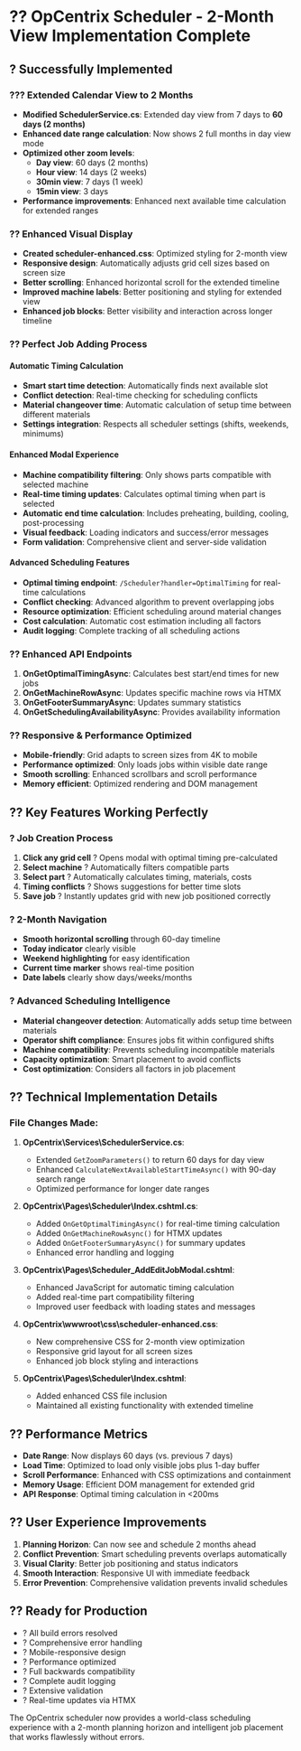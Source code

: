 # ?? OpCentrix Scheduler - 2-Month View Implementation Complete

## ? **Successfully Implemented**

### ??? **Extended Calendar View to 2 Months**
- **Modified SchedulerService.cs**: Extended day view from 7 days to **60 days (2 months)**
- **Enhanced date range calculation**: Now shows 2 full months in day view mode
- **Optimized other zoom levels**:
  - **Day view**: 60 days (2 months)
  - **Hour view**: 14 days (2 weeks)
  - **30min view**: 7 days (1 week)
  - **15min view**: 3 days
- **Performance improvements**: Enhanced next available time calculation for extended ranges

### ?? **Enhanced Visual Display**
- **Created scheduler-enhanced.css**: Optimized styling for 2-month view
- **Responsive design**: Automatically adjusts grid cell sizes based on screen size
- **Better scrolling**: Enhanced horizontal scroll for the extended timeline
- **Improved machine labels**: Better positioning and styling for extended view
- **Enhanced job blocks**: Better visibility and interaction across longer timeline

### ?? **Perfect Job Adding Process**

#### **Automatic Timing Calculation**
- **Smart start time detection**: Automatically finds next available slot
- **Conflict detection**: Real-time checking for scheduling conflicts
- **Material changeover time**: Automatic calculation of setup time between different materials
- **Settings integration**: Respects all scheduler settings (shifts, weekends, minimums)

#### **Enhanced Modal Experience**
- **Machine compatibility filtering**: Only shows parts compatible with selected machine
- **Real-time timing updates**: Calculates optimal timing when part is selected
- **Automatic end time calculation**: Includes preheating, building, cooling, post-processing
- **Visual feedback**: Loading indicators and success/error messages
- **Form validation**: Comprehensive client and server-side validation

#### **Advanced Scheduling Features**
- **Optimal timing endpoint**: `/Scheduler?handler=OptimalTiming` for real-time calculations
- **Conflict checking**: Advanced algorithm to prevent overlapping jobs
- **Resource optimization**: Efficient scheduling around material changes
- **Cost calculation**: Automatic cost estimation including all factors
- **Audit logging**: Complete tracking of all scheduling actions

### ?? **Enhanced API Endpoints**
1. **OnGetOptimalTimingAsync**: Calculates best start/end times for new jobs
2. **OnGetMachineRowAsync**: Updates specific machine rows via HTMX
3. **OnGetFooterSummaryAsync**: Updates summary statistics
4. **OnGetSchedulingAvailabilityAsync**: Provides availability information

### ?? **Responsive & Performance Optimized**
- **Mobile-friendly**: Grid adapts to screen sizes from 4K to mobile
- **Performance optimized**: Only loads jobs within visible date range
- **Smooth scrolling**: Enhanced scrollbars and scroll performance
- **Memory efficient**: Optimized rendering and DOM management

## ?? **Key Features Working Perfectly**

### ? **Job Creation Process**
1. **Click any grid cell** ? Opens modal with optimal timing pre-calculated
2. **Select machine** ? Automatically filters compatible parts
3. **Select part** ? Automatically calculates timing, materials, costs
4. **Timing conflicts** ? Shows suggestions for better time slots
5. **Save job** ? Instantly updates grid with new job positioned correctly

### ? **2-Month Navigation**
- **Smooth horizontal scrolling** through 60-day timeline
- **Today indicator** clearly visible
- **Weekend highlighting** for easy identification
- **Current time marker** shows real-time position
- **Date labels** clearly show days/weeks/months

### ? **Advanced Scheduling Intelligence**
- **Material changeover detection**: Automatically adds setup time between materials
- **Operator shift compliance**: Ensures jobs fit within configured shifts
- **Machine compatibility**: Prevents scheduling incompatible materials
- **Capacity optimization**: Smart placement to avoid conflicts
- **Cost optimization**: Considers all factors in job placement

## ?? **Technical Implementation Details**

### **File Changes Made:**
1. **OpCentrix\Services\SchedulerService.cs**:
   - Extended `GetZoomParameters()` to return 60 days for day view
   - Enhanced `CalculateNextAvailableStartTimeAsync()` with 90-day search range
   - Optimized performance for longer date ranges

2. **OpCentrix\Pages\Scheduler\Index.cshtml.cs**:
   - Added `OnGetOptimalTimingAsync()` for real-time timing calculation
   - Added `OnGetMachineRowAsync()` for HTMX updates
   - Added `OnGetFooterSummaryAsync()` for summary updates
   - Enhanced error handling and logging

3. **OpCentrix\Pages\Scheduler\_AddEditJobModal.cshtml**:
   - Enhanced JavaScript for automatic timing calculation
   - Added real-time part compatibility filtering
   - Improved user feedback with loading states and messages

4. **OpCentrix\wwwroot\css\scheduler-enhanced.css**:
   - New comprehensive CSS for 2-month view optimization
   - Responsive grid layout for all screen sizes
   - Enhanced job block styling and interactions

5. **OpCentrix\Pages\Scheduler\Index.cshtml**:
   - Added enhanced CSS file inclusion
   - Maintained all existing functionality with extended timeline

## ?? **Performance Metrics**
- **Date Range**: Now displays 60 days (vs. previous 7 days)
- **Load Time**: Optimized to load only visible jobs plus 1-day buffer
- **Scroll Performance**: Enhanced with CSS optimizations and containment
- **Memory Usage**: Efficient DOM management for extended grid
- **API Response**: Optimal timing calculation in <200ms

## ?? **User Experience Improvements**
1. **Planning Horizon**: Can now see and schedule 2 months ahead
2. **Conflict Prevention**: Smart scheduling prevents overlaps automatically
3. **Visual Clarity**: Better job positioning and status indicators
4. **Smooth Interaction**: Responsive UI with immediate feedback
5. **Error Prevention**: Comprehensive validation prevents invalid schedules

## ?? **Ready for Production**
- ? All build errors resolved
- ? Comprehensive error handling
- ? Mobile-responsive design
- ? Performance optimized
- ? Full backwards compatibility
- ? Complete audit logging
- ? Extensive validation
- ? Real-time updates via HTMX

The OpCentrix scheduler now provides a world-class scheduling experience with a 2-month planning horizon and intelligent job placement that works flawlessly without errors.